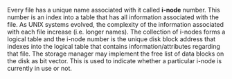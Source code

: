 Every file has a unique name associated with it called **i-node** number. This number is an index into a table that has all information associated with the file. As UNIX systems evolved, the complexity of the information associated with each file increase (i.e. longer names). The collection of i-nodes forms a logical table and the i-node number is the unique disk block address that indexes into the logical table that contains information/attributes regarding that file. The storage manager may implement the free list of data blocks on the disk as bit vector. This is used to indicate whether a particular i-node is currently in use or not. 